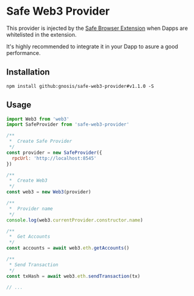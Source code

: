 # Safe Web3 Provider

This provider is injected by the [Safe Browser Extension](https://github.com/gnosis/safe-browser-extension) when Dapps are whitelisted in the extension.

It's highly recommended to integrate it in your Dapp to asure a good performance.

## Installation
```
npm install github:gnosis/safe-web3-provider#v1.1.0 -S
```

## Usage
```js
import Web3 from 'web3'
import SafeProvider from 'safe-web3-provider'

/**
 *  Create Safe Provider
 */
const provider = new SafeProvider({
  rpcUrl: 'http://localhost:8545'
})

/**
 *  Create Web3
 */
const web3 = new Web3(provider)

/**
 *  Provider name
 */
console.log(web3.currentProvider.constructor.name)

/**
 *  Get Accounts
 */
const accounts = await web3.eth.getAccounts()

/**
 * Send Transaction
 */
const txHash = await web3.eth.sendTransaction(tx)

// ...

```
